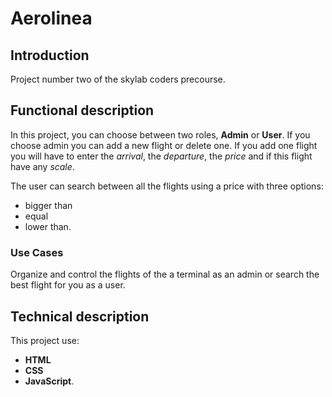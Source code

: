 Aerolinea
=========


## Introduction
Project number two of the skylab coders precourse.  


## Functional description
In this project, you can choose between two roles, **Admin** or **User**. If you choose admin you can add a new flight or delete one. If you add one flight you will have to enter the *arrival*, the *departure*, the *price* and if this flight have any *scale*. 

The user can search between all the flights using a price with three options: 
- bigger than
- equal
- lower than.

### Use Cases

Organize and control the flights of the a terminal as an admin or search the best flight for you as a user.


## Technical description

This project use:
 - **HTML** 
 - **CSS** 
 - **JavaScript**.